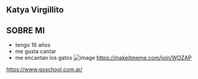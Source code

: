 ## Katya Virgillito
## SOBRE MI
- tengo 16 años
- me gusta cantar
- me encantan los gatos
![image](https://github.com/katyvirg19/katyvirg19/assets/171263911/6df9b04e-8716-45a6-a54f-a6ed8012d233)
https://makeitmeme.com/join/WOZAP

https://www.goschool.com.ar/
